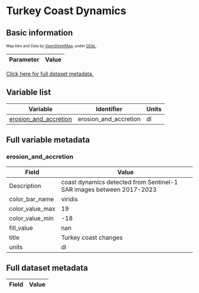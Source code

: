 # Turkey Coast Dynamics

## Basic information

<span style="font-size: x-small">Map tiles and Data by <a href="http://openstreetmap.org">OpenStreetMap</a>, under <a href="http://www.openstreetmap.org/copyright">ODbL</a>.</span>

| Parameter | Value |
| ---- | ---- |

[Click here for full dataset metadata.](#full-metadata)

## Variable list

| Variable | Identifier | Units |
| ---- | ---- | ---- |
| [erosion\_and\_accretion](#erosion\_and\_accretion) | erosion\_and\_accretion | dl |

## Full variable metadata

### <a name="erosion_and_accretion"></a>erosion_and_accretion

| Field | Value |
| ---- | ---- |
| Description | coast dynamics detected from Sentinel\-1 SAR images between 2017\-2023 |
| color\_bar\_name | viridis |
| color\_value\_max | 19 |
| color\_value\_min | -18 |
| fill\_value | nan |
| title | Turkey coast changes |
| units | dl |

## <a name="full-metadata"></a>Full dataset metadata

| Field | Value |
| ---- | ---- |

